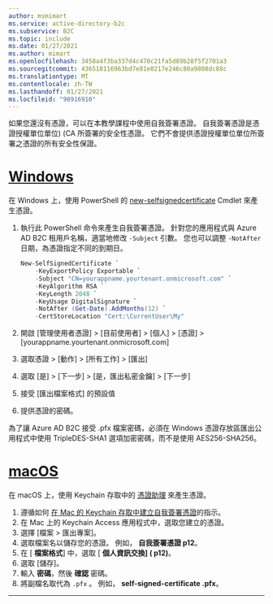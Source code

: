 ```yaml
---
author: msmimart
ms.service: active-directory-b2c
ms.subservice: B2C
ms.topic: include
ms.date: 01/27/2021
ms.author: mimart
ms.openlocfilehash: 3458a4f3ba337d4c470c21fa5d89b28f5f2701a3
ms.sourcegitcommit: 436518116963bd7e81e0217e246c80a9808dc88c
ms.translationtype: MT
ms.contentlocale: zh-TW
ms.lasthandoff: 01/27/2021
ms.locfileid: "98916910"
---
```

如果您還沒有憑證，可以在本教學課程中使用自我簽署憑證。 自我簽署憑證是憑證授權單位單位)  (CA 所簽署的安全性憑證。 它們不會提供憑證授權單位單位所簽署之憑證的所有安全性保證。 

# <a name="windows"></a>[Windows](#tab/windows)

在 Windows 上，使用 PowerShell 的 [new-selfsignedcertificate](/powershell/module/pkiclient/new-selfsignedcertificate) Cmdlet 來產生憑證。

1. 執行此 PowerShell 命令來產生自我簽署憑證。 針對您的應用程式與 Azure AD B2C 租用戶名稱，適當地修改 `-Subject` 引數。 您也可以調整 `-NotAfter` 日期，為憑證指定不同的到期日。

    ```PowerShell
    New-SelfSignedCertificate `
        -KeyExportPolicy Exportable `
        -Subject "CN=yourappname.yourtenant.onmicrosoft.com" `
        -KeyAlgorithm RSA `
        -KeyLength 2048 `
        -KeyUsage DigitalSignature `
        -NotAfter (Get-Date).AddMonths(12) `
        -CertStoreLocation "Cert:\CurrentUser\My"
    ```

1. 開啟 [管理使用者憑證] > [目前使用者] > [個人] > [憑證] > [yourappname.yourtenant.onmicrosoft.com]
1. 選取憑證 > [動作] > [所有工作] > [匯出]
1. 選取 [是] > [下一步] > [是，匯出私密金鑰] > [下一步]
1. 接受 [匯出檔案格式] 的預設值
1. 提供憑證的密碼。

為了讓 Azure AD B2C 接受 .pfx 檔案密碼，必須在 Windows 憑證存放區匯出公用程式中使用 TripleDES-SHA1 選項加密密碼，而不是使用 AES256-SHA256。

# <a name="macos"></a>[macOS](#tab/macos)

在 macOS 上，使用 Keychain 存取中的 [憑證助理](https://support.apple.com/guide/keychain-access/aside/glosa3ed0609/11.0/mac/11.0) 來產生憑證。

1. 遵循如何 [在 Mac 的 Keychain 存取中建立自我簽署憑證](https://support.apple.com/guide/keychain-access/kyca8916/mac)的指示。
1. 在 Mac 上的 Keychain Access 應用程式中，選取您建立的憑證。
1. 選擇 [檔案 > 匯出專案]。
1. 選取檔案名以儲存您的憑證。 例如， **自我簽署憑證 p12**。 
1. 在 [ **檔案格式**] 中，選取 [ **個人資訊交換] ( p12)**。
1. 選取 [儲存]。
1. 輸入 **密碼**，然後 **確認** 密碼。
1. 將副檔名取代為 `.pfx` 。 例如， **self-signed-certificate .pfx**。 

---
